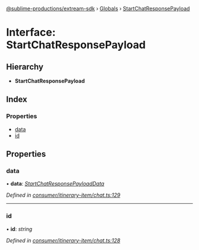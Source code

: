 [@sublime-productions/extream-sdk](../README.md) › [Globals](../globals.md) › [StartChatResponsePayload](startchatresponsepayload.md)

# Interface: StartChatResponsePayload

## Hierarchy

* **StartChatResponsePayload**

## Index

### Properties

* [data](startchatresponsepayload.md#data)
* [id](startchatresponsepayload.md#id)

## Properties

###  data

• **data**: *[StartChatResponsePayloadData](startchatresponsepayloaddata.md)*

*Defined in [consumer/itinerary-item/chat.ts:129](https://github.com/Extream-SaaS/ex-sdk/blob/ed34b16/src/consumer/itinerary-item/chat.ts#L129)*

___

###  id

• **id**: *string*

*Defined in [consumer/itinerary-item/chat.ts:128](https://github.com/Extream-SaaS/ex-sdk/blob/ed34b16/src/consumer/itinerary-item/chat.ts#L128)*
